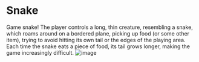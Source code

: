 # Snake
Game snake!
The player controls a long, thin creature, resembling a snake, which roams around on a bordered plane, picking up food (or some other item), trying to avoid hitting its own tail or the edges of the playing area. Each time the snake eats a piece of food, its tail grows longer, making the game increasingly difficult.
![image](https://user-images.githubusercontent.com/101179906/199812931-20050b06-d8f4-4958-8906-8831d0514066.png)
